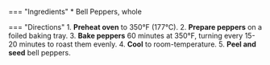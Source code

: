 === "Ingredients"
    * Bell Peppers, whole

=== "Directions"
    1. **Preheat oven** to 350°F (177°C).
    2. **Prepare peppers** on a foiled baking tray.
    3. **Bake peppers** 60 minutes at 350°F, turning every 15-20 minutes to roast them evenly.
    4. **Cool** to room-temperature.
    5. **Peel and seed** bell peppers.

[^1]:
    Perelman, Deb. ["Summer Pea and Roasted Red Pepper Pasta Salad."](https://smittenkitchen.com/2009/08/summer-pea-and-roasted-red-pepper-pasta-salad/) *Smitten Kitchen.* 8 August 2009. Accessed 2020.
